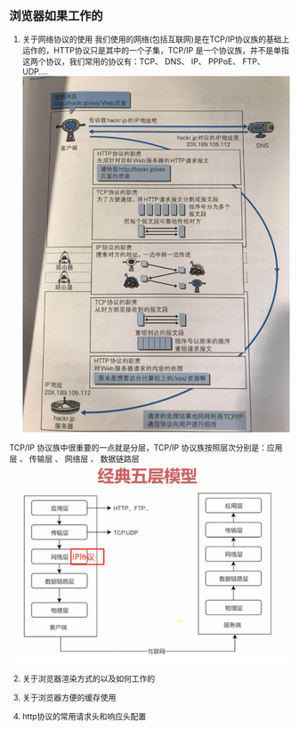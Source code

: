 ## 浏览器如果工作的

1. 关于网络协议的使用
我们使用的网络(包括互联网)是在TCP/IP协议族的基础上运作的，HTTP协议只是其中的一个子集，TCP/IP 是一个协议族，并不是单指这两个协议，我们常用的协议有：TCP、 DNS、 IP、 PPPoE、 FTP、 UDP....
![协议族使用图](img/xieyizu.jpg)


TCP/IP 协议族中很重要的一点就是分层，TCP/IP 协议族按照层次分别是：应用层 、 传输层 、 网络层 、 数据链路层
![分层图](img/fengceng.png)


2. 关于浏览器渲染方式的以及如何工作的

3. 关于浏览器方便的缓存使用

4. http协议的常用请求头和响应头配置